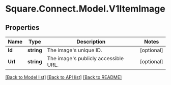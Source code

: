 # Square.Connect.Model.V1ItemImage
## Properties

Name | Type | Description | Notes
------------ | ------------- | ------------- | -------------
**Id** | **string** | The image&#39;s unique ID. | [optional] 
**Url** | **string** | The image&#39;s publicly accessible URL. | [optional] 



[[Back to Model list]](../README.md#documentation-for-models) [[Back to API list]](../README.md#documentation-for-api-endpoints) [[Back to README]](../README.md)

